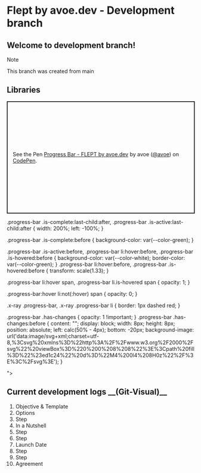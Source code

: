 # Flept by avoe.dev - Development branch

## Welcome to development branch!

> [!NOTE]
> This branch was created from main

## Libraries

<p class="codepen" data-height="300" data-theme-id="dark" data-default-tab="result" data-slug-hash="MWNOjoY" data-pen-title="Progress Bar - FLEPT by avoe.dev" data-user="avoe" style="height: 300px; box-sizing: border-box; display: flex; align-items: center; justify-content: center; border: 2px solid; margin: 1em 0; padding: 1em;">
  <span>See the Pen <a href="https://codepen.io/avoe/pen/MWNOjoY">
  Progress Bar - FLEPT by avoe.dev</a> by avoe (<a href="https://codepen.io/avoe">@avoe</a>)
  on <a href="https://codepen.io">CodePen</a>.</span>
</p>
<script async src="https://cpwebassets.codepen.io/assets/embed/ei.js"></script>

<section style=":root {
  --color-white: #fff;
  --color-black: #333;
  --color-gray: #75787b;
  --color-gray-light: #bbb;
  --color-gray-disabled: #e8e8e8;
  --color-green: #53a318;
  --color-green-dark: #383;
  --font-size-small: .75rem;
  --font-size-default: .875rem;
}

- {
  box-sizing: border-box;
  }

body {
margin: 2rem;
font-family: 'Open Sans', sans-serif;
color: var(--color-black);
}

h2 {
color: var(--color-gray);
font-size: var(--font-size-small);
line-height: 1.5;
font-weight: 400;
text-transform: uppercase;
letter-spacing: 3px;
}
section {
margin-bottom: 2rem;
}

.progress-bar {
display: flex;
justify-content: space-between;
list-style: none;
padding: 0;
margin: 0 0 1rem 0;
}
.progress-bar li {
flex: 2;
position: relative;
padding: 0 0 14px 0;
font-size: var(--font-size-default);
line-height: 1.5;
color: var(--color-green);
font-weight: 600;
white-space: nowrap;
overflow: visible;
min-width: 0;
text-align: center;
border-bottom: 2px solid var(--color-gray-disabled);
}
.progress-bar li:first-child,
.progress-bar li:last-child {
flex: 1;
}
.progress-bar li:last-child {
text-align: right;
}
.progress-bar li:before {
content: "";
display: block;
width: 8px;
height: 8px;
background-color: var(--color-gray-disabled);
border-radius: 50%;
border: 2px solid var(--color-white);
position: absolute;
left: calc(50% - 6px);
bottom: -7px;
z-index: 3;
transition: all .2s ease-in-out;
}
.progress-bar li:first-child:before {
left: 0;
}
.progress-bar li:last-child:before {
right: 0;
left: auto;
}
.progress-bar span {
transition: opacity .3s ease-in-out;
}
.progress-bar li:not(.is-active) span {
opacity: 0;
}
.progress-bar .is-complete:not(:first-child):after,
.progress-bar .is-active:not(:first-child):after {
content: "";
display: block;
width: 100%;
position: absolute;
bottom: -2px;
left: -50%;
z-index: 2;
border-bottom: 2px solid var(--color-green);
}
.progress-bar li:last-child span {
width: 200%;
display: inline-block;
position: absolute;
left: -100%;
}

.progress-bar .is-complete:last-child:after,
.progress-bar .is-active:last-child:after {
width: 200%;
left: -100%;
}

.progress-bar .is-complete:before {
background-color: var(--color-green);
}

.progress-bar .is-active:before,
.progress-bar li:hover:before,
.progress-bar .is-hovered:before {
background-color: var(--color-white);
border-color: var(--color-green);
}
.progress-bar li:hover:before,
.progress-bar .is-hovered:before {
transform: scale(1.33);
}

.progress-bar li:hover span,
.progress-bar li.is-hovered span {
opacity: 1;
}

.progress-bar:hover li:not(:hover) span {
opacity: 0;
}

.x-ray .progress-bar,
.x-ray .progress-bar li {
border: 1px dashed red;
}

.progress-bar .has-changes {
opacity: 1 !important;
}
.progress-bar .has-changes:before {
content: "";
display: block;
width: 8px;
height: 8px;
position: absolute;
left: calc(50% - 4px);
bottom: -20px;
background-image: url('data:image/svg+xml;charset=utf-8,%3Csvg%20xmlns%3D%22http%3A%2F%2Fwww.w3.org%2F2000%2Fsvg%22%20viewBox%3D%220%200%208%208%22%3E%3Cpath%20fill%3D%22%23ed1c24%22%20d%3D%22M4%200l4%208H0z%22%2F%3E%3C%2Fsvg%3E');
}

">

  <h2>Current development logs __(Git-Visual)__</h2>

  <ol class="progress-bar">
    <li class="is-complete"><span>Objective &amp; Template</span></li>  
    <li class="is-complete"><span>Options</span></li>  
    <li class="is-complete is-hovered"><span>Step</span></li>
    <li class="is-complete "><span>In a Nutshell</span></li>  
    <li class="is-complete"><span>Step</span></li>
    <li class="is-complete"><span>Step</span></li>
    <li class="is-complete"><span>Launch Date</span></li>  
    <li><span>Step</span></li>
    <li><span>Step</span></li>
    <li><span>Agreement</span></li>  
  </ol>
</section>
